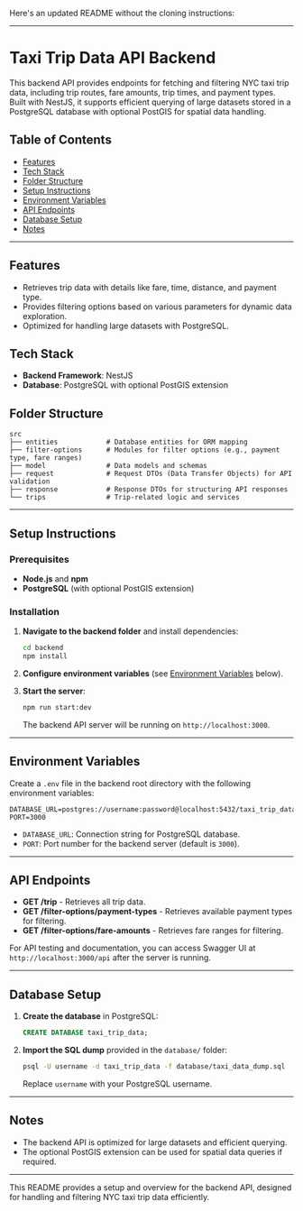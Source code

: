 Here's an updated README without the cloning instructions:

---

# Taxi Trip Data API Backend

This backend API provides endpoints for fetching and filtering NYC taxi trip data, including trip routes, fare amounts, trip times, and payment types. Built with NestJS, it supports efficient querying of large datasets stored in a PostgreSQL database with optional PostGIS for spatial data handling.

## Table of Contents

- [Features](#features)
- [Tech Stack](#tech-stack)
- [Folder Structure](#folder-structure)
- [Setup Instructions](#setup-instructions)
- [Environment Variables](#environment-variables)
- [API Endpoints](#api-endpoints)
- [Database Setup](#database-setup)
- [Notes](#notes)

---

## Features

- Retrieves trip data with details like fare, time, distance, and payment type.
- Provides filtering options based on various parameters for dynamic data exploration.
- Optimized for handling large datasets with PostgreSQL.

## Tech Stack

- **Backend Framework**: NestJS
- **Database**: PostgreSQL with optional PostGIS extension

## Folder Structure

```plaintext
src
├── entities            # Database entities for ORM mapping
├── filter-options      # Modules for filter options (e.g., payment type, fare ranges)
├── model               # Data models and schemas
├── request             # Request DTOs (Data Transfer Objects) for API validation
├── response            # Response DTOs for structuring API responses
└── trips               # Trip-related logic and services
```

---

## Setup Instructions

### Prerequisites

- **Node.js** and **npm**
- **PostgreSQL** (with optional PostGIS extension)

### Installation

1. **Navigate to the backend folder** and install dependencies:

   ```bash
   cd backend
   npm install
   ```

2. **Configure environment variables** (see [Environment Variables](#environment-variables) below).

3. **Start the server**:

   ```bash
   npm run start:dev
   ```

   The backend API server will be running on `http://localhost:3000`.

---

## Environment Variables

Create a `.env` file in the backend root directory with the following environment variables:

```env
DATABASE_URL=postgres://username:password@localhost:5432/taxi_trip_data
PORT=3000
```

- `DATABASE_URL`: Connection string for PostgreSQL database.
- `PORT`: Port number for the backend server (default is `3000`).

---

## API Endpoints

- **GET /trip** - Retrieves all trip data.
- **GET /filter-options/payment-types** - Retrieves available payment types for filtering.
- **GET /filter-options/fare-amounts** - Retrieves fare ranges for filtering.

For API testing and documentation, you can access Swagger UI at `http://localhost:3000/api` after the server is running.

---

## Database Setup

1. **Create the database** in PostgreSQL:

   ```sql
   CREATE DATABASE taxi_trip_data;
   ```

2. **Import the SQL dump** provided in the `database/` folder:

   ```bash
   psql -U username -d taxi_trip_data -f database/taxi_data_dump.sql
   ```

   Replace `username` with your PostgreSQL username.

---

## Notes

- The backend API is optimized for large datasets and efficient querying.
- The optional PostGIS extension can be used for spatial data queries if required.

---

This README provides a setup and overview for the backend API, designed for handling and filtering NYC taxi trip data efficiently.
